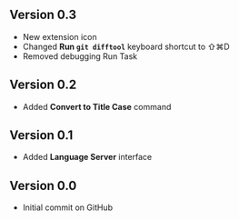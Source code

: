 ## Version 0.3

- New extension icon
- Changed **Run `git difftool`** keyboard shortcut to ⇧⌘D
- Removed debugging Run Task

## Version 0.2

- Added **Convert to Title Case** command

## Version 0.1

- Added **Language Server** interface

## Version 0.0

- Initial commit on GitHub
